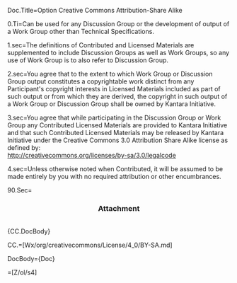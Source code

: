 Doc.Title=Option Creative Commons Attribution-Share Alike

0.Ti=Can be used for any Discussion Group or the development of output of a Work Group other than Technical Specifications.

1.sec=The definitions of Contributed and Licensed Materials are supplemented to include Discussion Groups as well as Work Groups, so any use of Work Group is to also refer to Discussion Group.

2.sec=You agree that to the extent to which Work Group or Discussion Group output constitutes a copyrightable work distinct from any Participant's copyright interests in Licensed Materials included as part of such output or from which they are derived, the copyright in such output of a Work Group or Discussion Group shall be owned by Kantara Initiative.

3.sec=You agree that while participating in the Discussion Group or Work Group any Contributed Licensed Materials are provided to Kantara Initiative and that such Contributed Licensed Materials may be released by Kantara Initiative under the Creative Commons 3.0 Attribution Share Alike license as defined by:<br>http://creativecommons.org/licenses/by-sa/3.0/legalcode

4.sec=Unless otherwise noted when Contributed, it will be assumed to be made entirely by you with no required attribution or other encumbrances.

90.Sec=<center><h3>Attachment</h3></center><br>{CC.DocBody}

CC.=[Wx/org/creativecommons/License/4_0/BY-SA.md] 

DocBody={Doc}

=[Z/ol/s4]